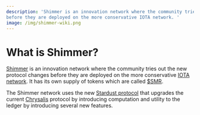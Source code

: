```yaml
---
description: 'Shimmer is an innovation network where the community tries out the new protocol changes
before they are deployed on the more conservative IOTA network. '
image: /img/shimmer-wiki.png
---
```


# What is Shimmer?

[Shimmer](https://shimmer.network/) is an innovation network where the community tries out the new protocol changes
before they are deployed on the more conservative [IOTA network](https://wiki.iota.org/introduction/welcome/). It has
its own supply of tokens which are called [$SMR](tokens-and-wallets.md).

The Shimmer network uses the new [Stardust protocol](../what-is-stardust/what-is-stardust.md) that upgrades
the current [Chrysalis](https://wiki.iota.org/introduction/welcome/) protocol by introducing computation and utility to
the ledger by introducing several new features.

